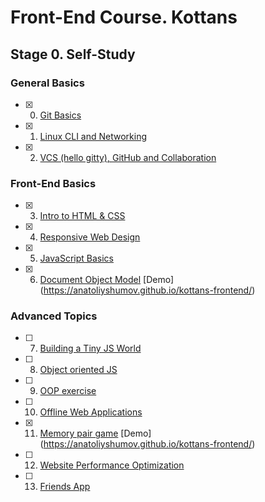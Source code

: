 # Front-End Course. Kottans

## Stage 0. Self-Study

### General Basics
- [x] 0. [Git Basics](task_git_basics)
- [x] 1. [Linux CLI and Networking](task_linux_cli)
- [x] 2. [VCS (hello gitty), GitHub and Collaboration](task_git_collaboration)

### Front-End Basics
- [x] 3. [Intro to HTML & CSS](task_html_css_intro)
- [x] 4. [Responsive Web Design](task_responsive_web_design)
- [x] 5. [JavaScript Basics](task_js_basics)
- [x] 6. [Document Object Model](task_js_dom) [Demo] (https://anatoliyshumov.github.io/kottans-frontend/)

### Advanced Topics
- [ ] 7. [Building a Tiny JS World]()  
- [ ] 8. [Object oriented JS]()
- [ ] 9. [OOP exercise](https://github.com/kottans/frontend/blob/master/tasks/js-post-oop.md)
- [ ] 10. [Offline Web Applications](https://github.com/kottans/frontend/blob/master/tasks/app-design-offline.md)
- [x] 11. [Memory pair game](https://github.com/kottans/frontend/blob/master/tasks/memory-pair-game.md) [Demo] (https://anatoliyshumov.github.io/kottans-frontend/)
- [ ] 12. [Website Performance Optimization](https://github.com/kottans/frontend/blob/master/tasks/app-design-performance.md)
- [ ] 13. [Friends App](https://github.com/kottans/frontend/blob/master/tasks/friends-app.md)

